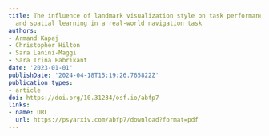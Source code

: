 ```yaml
---
title: The influence of landmark visualization style on task performance, visual attention,
  and spatial learning in a real-world navigation task
authors:
- Armand Kapaj
- Christopher Hilton
- Sara Lanini-Maggi
- Sara Irina Fabrikant
date: '2023-01-01'
publishDate: '2024-04-18T15:19:26.765822Z'
publication_types:
- article
doi: https://doi.org/10.31234/osf.io/abfp7
links:
- name: URL
  url: https://psyarxiv.com/abfp7/download?format=pdf
---
```

